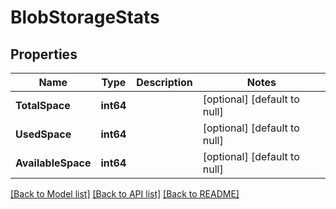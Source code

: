 # BlobStorageStats

## Properties
Name | Type | Description | Notes
------------ | ------------- | ------------- | -------------
**TotalSpace** | **int64** |  | [optional] [default to null]
**UsedSpace** | **int64** |  | [optional] [default to null]
**AvailableSpace** | **int64** |  | [optional] [default to null]

[[Back to Model list]](../README.md#documentation-for-models) [[Back to API list]](../README.md#documentation-for-api-endpoints) [[Back to README]](../README.md)

